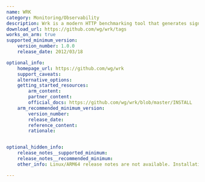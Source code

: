 ```yaml
---
name: WRK
category: Monitoring/Observability
description: Wrk is a modern HTTP benchmarking tool that generates significant load on web servers to evaluate their performance. It features a multi-threaded design and customizable request patterns, making it ideal for stress testing and analyzing server responses.
download_url: https://github.com/wg/wrk/tags
works_on_arm: true
supported_minimum_version:
    version_number: 1.0.0
    release_date: 2012/03/18

optional_info:
    homepage_url: https://github.com/wg/wrk
    support_caveats:
    alternative_options:
    getting_started_resources:
        arm_content:
        partner_content:
        official_docs: https://github.com/wg/wrk/blob/master/INSTALL
    arm_recommended_minimum_version:
        version_number:
        release_date:
        reference_content:
        rationale:


optional_hidden_info:
    release_notes__supported_minimum:
    release_notes__recommended_minimum:
    other_info: Linux/ARM64 release notes are not available. Installation and testing are done manually using the released tar [file](https://github.com/wg/wrk/releases/tag/1.0.0).

---
```

